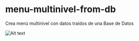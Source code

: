 # menu-multinivel-from-db
Crea menú multinivel con datos traídos de una Base de Datos

![Alt text](/relative/path/to/menuDemo.png?raw=true "Optional Title")
